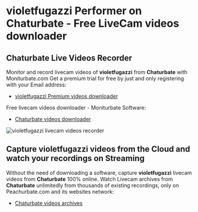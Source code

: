 # violetfugazzi Performer on Chaturbate - Free LiveCam videos downloader

## Chaturbate Live Videos Recorder

Monitor and record livecam videos of **violetfugazzi** from **Chaturbate** with Moniturbate.com
Get a premium trial for free by just and only registering with your Email address:
* [violetfugazzi Premium videos downloader](https://moniturbate.com/request-demo-licence-key.html)

Free livecam videos downloader - Moniturbate Software:
* [Chaturbate videos downloader](https://moniturbate.com/moniturbate-download-software.html)

![violetfugazzi livecam videos recorder](https://peachurnet.com/templates/moniturbate-software.png)


## Capture violetfugazzi videos from the Cloud and watch your recordings on Streaming

Without the need of downloading a software, capture **violetfugazzi** livecam videos from **Chaturbate** 100% online.
Watch Livecam archives from **Chaturbate** unlimitedly from thousands of existing recordings, only on Peachurbate.com and its websites network:
* [Chaturbate videos archives](https://peachurnet.com/)